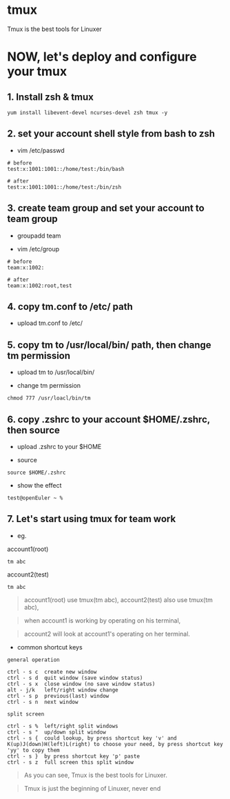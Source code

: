 # tmux
Tmux is the best tools for Linuxer

# NOW, let's deploy and configure your tmux

## 1. Install zsh & tmux

```shell
yum install libevent-devel ncurses-devel zsh tmux -y
```

## 2. set your account shell style from bash to zsh

+ vim /etc/passwd

```shell
# before
test:x:1001:1001::/home/test:/bin/bash

# after
test:x:1001:1001::/home/test:/bin/zsh
```

## 3. create team group and set your account to team group

+ groupadd team

+ vim /etc/group

```shell
# before
team:x:1002:

# after
team:x:1002:root,test
```

## 4. copy tm.conf to /etc/ path

+ upload tm.conf to /etc/

## 5. copy tm to /usr/local/bin/ path, then change tm permission

+ upload tm to /usr/local/bin/

+ change tm permission

```shell
chmod 777 /usr/loacl/bin/tm
```

## 6. copy .zshrc to your account $HOME/.zshrc, then source

+ upload .zshrc to your $HOME

+ source

```shell
source $HOME/.zshrc
```

+ show the effect

```shell
test@openEuler ~ % 
```

## 7. Let's start using tmux for team work

+ eg.

account1(root)

```shell
tm abc
```

account2(test)

```shell
tm abc
```

> account1(root) use tmux(tm abc), account2(test) also use tmux(tm abc),

> when account1 is working by operating on his terminal,

> account2 will look at account1's operating on her terminal.

+ common shortcut keys

```
general operation

ctrl - s c  create new window
ctrl - s d  quit window (save window status)
ctrl - s x  close window (no save window status)
alt - j/k   left/right window change
ctrl - s p  previous(last) window
ctrl - s n  next window

split screen

ctrl - s %  left/right split windows
ctrl - s "  up/down split window
ctrl - s {  could lookup, by press shortcut key 'v' and K(up)J(down)H(left)L(right) to choose your need, by press shortcut key 'yy' to copy them
ctrl - s }  by press shortcut key 'p' paste
ctrl - s z  full screen this split window
```

> As you can see, Tmux is the best tools for Linuxer.

> Tmux is just the beginning of Linuxer, never end
